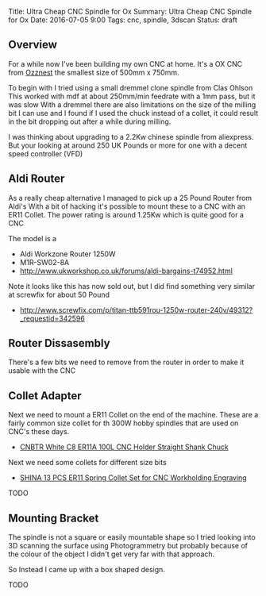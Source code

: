 Title: Ultra Cheap CNC Spindle for Ox
Summary: Ultra Cheap CNC Spindle for Ox
Date: 2016-07-05 9:00
Tags: cnc, spindle, 3dscan
Status: draft

## Overview

For a while now I've been building my own CNC at home.
It's a OX CNC from [Ozznest](http://ooznest.co.uk/3D-Printer-CNC-Kits-Bundles/OX-CNC-Machine/OX-CNC-Full-Kit)
the smallest size of 500mm x 750mm.

To begin with I tried using a small dremmel clone spindle from Clas Ohlson
This worked with mdf at about 250mm/min feedrate with a 1mm pass, but it was slow
With a dremmel there are also limitations on the size of the milling bit I can use
and I found if I used the chuck instead of a collet, it could result in the bit dropping out after a while during milling.

I was thinking about upgrading to a 2.2Kw chinese spindle from aliexpress.
But your looking at around 250 UK Pounds or more for one with a decent speed controller (VFD)


## Aldi Router

As a really cheap alternative I managed to pick up a 25 Pound Router from Aldi's
With a bit of hacking it's possible to mount these to a CNC with an ER11 Collet.
The power rating is around 1.25Kw which is quite good for a CNC

The model is a 

  * Aldi Workzone Router 1250W
  * M1R-SW02-8A
  * http://www.ukworkshop.co.uk/forums/aldi-bargains-t74952.html

Note it looks like this has now sold out, but I did find something very similar at screwfix for about 50 Pound

  * http://www.screwfix.com/p/titan-ttb591rou-1250w-router-240v/49312?_requestid=342596


## Router Dissasembly

There's a few bits we need to remove from the router in order to make it usable with the CNC



## Collet Adapter

Next we need to mount a ER11 Collet on the end of the machine.
These are a fairly common size collet for th 300W hobby spindles that are used on CNC's these days.

  * [CNBTR White C8 ER11A 100L CNC Holder Straight Shank Chuck](https://www.amazon.co.uk/gp/product/B01DOULU5Q/)

Next we need some collets for different size bits

  * [SHINA 13 PCS ER11 Spring Collet Set for CNC Workholding Engraving](https://www.amazon.co.uk/SHINA-Spring-Workholding-Engraving-milling/dp/B015DWBSXM/)

TODO


## Mounting Bracket

The spindle is not a square or easily mountable shape so I tried looking into 3D scanning the surface using Photogrammetry
but probably because of the colour of the object I didn't get very far with that approach.

So Instead I came up with a box shaped design.

TODO